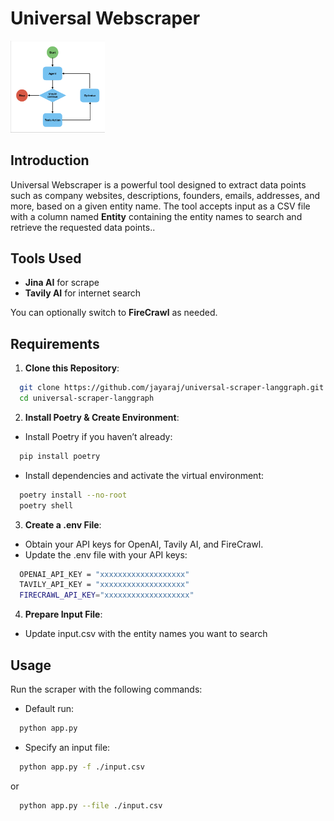 # Universal Webscraper

<img src="https://github.com/jayaraj/universal-scraper-langgraph/raw/master/img/workflow.png" alt="Workflow" width="30%"/>

## Introduction

Universal Webscraper is a powerful tool designed to extract data points such as company websites, descriptions, founders, emails, addresses, and more, based on a given entity name. The tool accepts input as a CSV file with a column named **Entity** containing the entity names to search and retrieve the requested data points..

## Tools Used

 - **Jina AI** for scrape
 - **Tavily AI** for internet search

You can optionally switch to **FireCrawl** as needed.

## Requirements
  
1.	**Clone this Repository**:
```bash
  git clone https://github.com/jayaraj/universal-scraper-langgraph.git
  cd universal-scraper-langgraph
```
2.	**Install Poetry & Create Environment**:
-	Install Poetry if you haven’t already:
```bash
  pip install poetry
```
-	Install dependencies and activate the virtual environment:
```bash
  poetry install --no-root
  poetry shell
```

3.	**Create a .env File**:
-	Obtain your API keys for OpenAI, Tavily AI, and FireCrawl.
-	Update the .env file with your API keys:
```bash
  OPENAI_API_KEY = "xxxxxxxxxxxxxxxxxxx"
  TAVILY_API_KEY = "xxxxxxxxxxxxxxxxxxx"
  FIRECRAWL_API_KEY="xxxxxxxxxxxxxxxxxxx"
```
4.	**Prepare Input File**:
- Update input.csv with the entity names you want to search 

## Usage

Run the scraper with the following commands:
-	Default run:
```bash
  python app.py
```

- Specify an input file:
```bash
  python app.py -f ./input.csv
```
or
```bash
  python app.py --file ./input.csv
```
